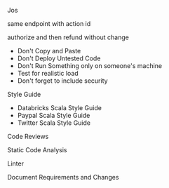 Jos


same endpoint with action id

authorize and then refund without change

- Don't Copy and Paste
- Don't Deploy Untested Code
- Don't Run Something only on someone's machine
- Test for realistic load
- Don't forget to include security

Style Guide
- Databricks Scala Style Guide
- Paypal Scala Style Guide
- Twitter Scala Style Guide

Code Reviews

Static Code Analysis

Linter

Document Requirements and Changes
